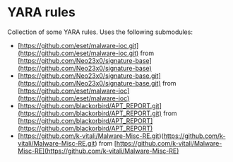 # YARA rules

Collection of some YARA rules. Uses the following submodules:

* [https://github.com/eset/malware-ioc.git](https://github.com/eset/malware-ioc.git) from [https://github.com/Neo23x0/signature-base](https://github.com/Neo23x0/signature-base)
* [https://github.com/Neo23x0/signature-base.git](https://github.com/Neo23x0/signature-base.git) from [https://github.com/eset/malware-ioc](https://github.com/eset/malware-ioc)
* [https://github.com/blackorbird/APT_REPORT.git](https://github.com/blackorbird/APT_REPORT.git) from [https://github.com/blackorbird/APT_REPORT](https://github.com/blackorbird/APT_REPORT)
* [https://github.com/k-vitali/Malware-Misc-RE.git)(https://github.com/k-vitali/Malware-Misc-RE.git) from [https://github.com/k-vitali/Malware-Misc-RE](https://github.com/k-vitali/Malware-Misc-RE)

